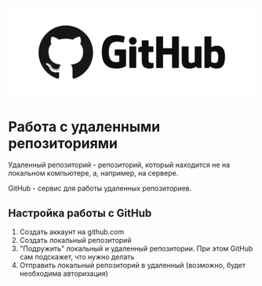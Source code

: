 ![GitHub logo](github.png)

# Работа с удаленными репозиториями

Удаленный репозиторий - репозиторий, который находится не на локальном компьютере, а, например, на сервере.

GitHub - сервис для работы удаленных репозиториев.

## Настройка работы с GitHub

1. Создать аккаунт на github.com
2. Создать локальный репозиторий
3. "Подружить" локальный и удаленный репозитории. При этом GitHub сам подскажет, что нужно делать
4. Отправить локальный репозиторий в удаленный (возможно, будет необходима авторизация)